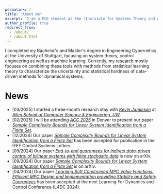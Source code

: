 ```yaml
---
permalink: /
title: "About me"
excerpt: "I am a PhD student at the [Institute for Systems Theory and Automatic Control](https://www.ist.uni-stuttgart.de), University of Stuttgart, where I am part of the TASAS group under the supervision of [Andrea Iannelli](https://andreaian.github.io/)."
author_profile: true
redirect_from: 
  - /about/
  - /about.html
---
```


I completed my Bachelor's and Master's degree in Engineering Cybernetics at the University of Stuttgart, focusing on system theory, control engineering as well as machine learning. 
Currently, my [research](research) mostly focuses on combining these tools with methods from statistical learning theory to characterize the uncertainty and statistical hardness of data-driven methods for dynamical systems. 

# News
- [03/2025] I started a three-month research stay with [<i>Kevin Jamieson</i>](https://homes.cs.washington.edu/~jamieson/index.html) at [<i> Allen School of Computer Science & Engineering, UW</i>](https://www.cs.washington.edu/).
- [02/2025] I will be attending [<i>ACC 2025</i>](https://acc2025.a2c2.org/) in Denver to present our paper [<i>Sample Complexity Bounds for Linear System Identification from a Finite Set</i>](publication/2024-bounds-finite-set-ID).
- [12/2024] Our paper [<i>Sample Complexity Bounds for Linear System Identification from a Finite Set</i>](publication/2024-bounds-finite-set-ID) has been accepted for publication in the IEEE Control Systems Letters.
- [09/2024] Our paper [<i>End-to-end guarantees for indirect data-driven control of bilinear systems with finite stochastic data</i>](publication/2024-bilinear-end-to-end) is now on arXiv.
- [09/2024] Our paper [<i>Sample Complexity Bounds for Linear System Identification from a Finite Set</i>](publication/2024-bounds-finite-set-ID) is on arXiv.
- [04/2024] Our paper [<i>Learning Soft Constrained MPC Value Functions: Efficient MPC Design and Implementation providing Stability and Safety Guarantees</i>](publication/2024-ApproxMPC) has been accepted at the next Learning For Dynamics and Control Conference (L4DC 2024).

